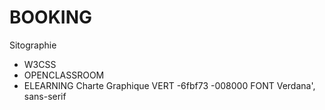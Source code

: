 # BOOKING
Sitographie
- W3CSS
- OPENCLASSROOM
- ELEARNING
Charte Graphique
VERT
-6fbf73
-008000
FONT
Verdana', sans-serif
